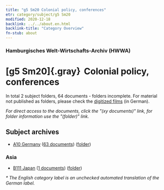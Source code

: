 ```yaml
---
title: "g5 Sm20 Colonial policy, conferences"
etr: category/subject/g5 Sm20
modified: 2020-12-18
backlink: ../../about.en.html
backlink-title: "Category Overview"
fn-stub: about
---
```


### Hamburgisches Welt-Wirtschafts-Archiv (HWWA)
# [g5 Sm20]{.gray}&#8201; Colonial policy, conferences&#160; 





In total 2 subject folders, 64 documents - folders incomplete.
For material not published as folders, please check the [digitized films](/film/h1_sh) (in German).

_For direct access to the documents, click the "(xy documents)" link, for folder information use the "(folder)" link._

## Subject archives


- [A10 Germany](../../../geo/about.en.html#A10) (<a href="https://dfg-viewer.de/show/?tx_dlf[id]=https://pm20.zbw.eu/mets/sh/1261xx/126128/2053xx/205301/public.mets.en.xml" target="_blank">63 documents</a>) ([folder](http://purl.org/pressemappe20/folder/sh/126128,205301))

### Asia

- [B111 Japan](../../../geo/about.en.html#B111) (<a href="https://dfg-viewer.de/show/?tx_dlf[id]=https://pm20.zbw.eu/mets/sh/1412xx/141272/2053xx/205301/public.mets.en.xml" target="_blank">1 documents</a>) ([folder](http://purl.org/pressemappe20/folder/sh/141272,205301))


_* The English category label is an unchecked automated translation of the German label._

